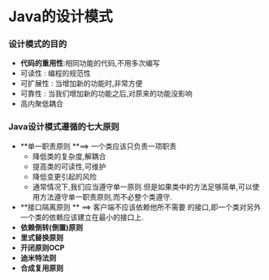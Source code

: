 # Java的设计模式

### 设计模式的目的

- **代码的重用性**:相同功能的代码,不用多次编写
- 可读性 : 编程的规范性
- 可扩展性 : 当增加新的功能时,非常方便
- 可靠性 : 当我们增加新的功能之后,对原来的功能没影响
- 高内聚低耦合

### Java设计模式遵循的七大原则

- **单一职责原则 **==> 一个类应该只负责一项职责
  - 降低类的复杂度,解耦合
  - 提高类的可读性,可维护
  - 降低变更引起的风险
  - 通常情况下,我们应当遵守单一原则.但是如果类中的方法足够简单,可以使用方法遵守单一职责原则,而不必整个类遵守.
- **接口隔离原则 ** ==>  客户端不应该依赖他所不需要 的接口,即一个类对另外一个类的依赖应该建立在最小的接口上.
- **依赖倒转(倒置)原则**
- **里式替换原则**
- **开闭原则OCP**
- **迪米特法则**
- **合成复用原则**

